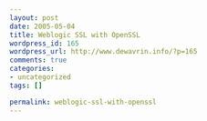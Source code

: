 ```yaml
--- 
layout: post
date: 2005-05-04
title: Weblogic SSL with OpenSSL
wordpress_id: 165
wordpress_url: http://www.dewavrin.info/?p=165
comments: true
categories: 
- uncategorized
tags: []

permalink: weblogic-ssl-with-openssl
---
```


